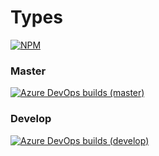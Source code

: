 # Types

[![NPM](https://img.shields.io/npm/v/@gitsolo/types?label=NPM)](https://www.npmjs.com/package/@gitsolo/types)

### Master

[![Azure DevOps builds (master)](https://img.shields.io/azure-devops/build/gitsolo/fea68cb4-e8f2-484c-a5b5-6d994ab1a957/2/master?label=Build)](https://dev.azure.com/GitSolo/Types/_build?definitionId=2&_a=summary)

### Develop

[![Azure DevOps builds (develop)](https://img.shields.io/azure-devops/build/gitsolo/fea68cb4-e8f2-484c-a5b5-6d994ab1a957/2/develop?label=Build)](https://dev.azure.com/GitSolo/Types/_build?definitionId=2&_a=summary)
